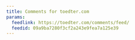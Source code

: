 ```yaml
---
title: Comments for toedter.com
params:
  feedlink: https://toedter.com/comments/feed/
  feedid: 09a9ba7280f3cf2a243e9fea7a125e39
---
```

